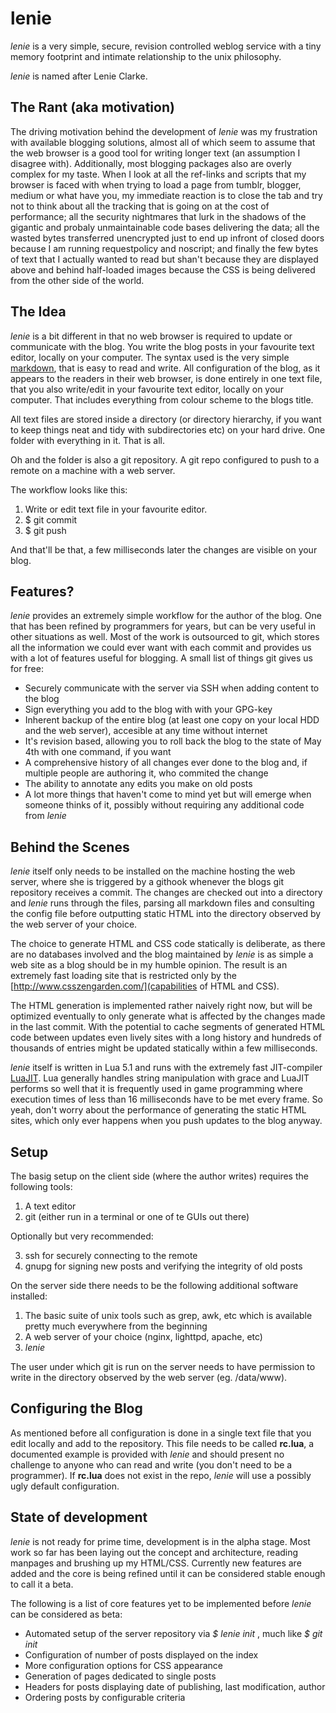 lenie
=====

*lenie* is a very simple, secure, revision controlled weblog service with a tiny memory
footprint and intimate relationship to the unix philosophy.

*lenie* is named after Lenie Clarke.

The Rant (aka motivation)
--------

The driving motivation behind the development of *lenie* was my frustration with available
blogging solutions, almost all of which seem to assume that the web browser is a good tool for
writing longer text (an assumption I disagree with). Additionally, most blogging packages also
are overly complex for my taste. When I look at all the ref-links and scripts that my browser
is faced with when trying to load a page from tumblr, blogger, medium or what have you, my
immediate reaction is to close the tab and try not to think about all the tracking that is going
on at the cost of performance; all the security nightmares that lurk in the shadows of the
gigantic and probaly unmaintainable code bases delivering the data; all the wasted bytes
transferred unencrypted just to end up infront of closed doors because I am running
requestpolicy and noscript; and finally the few bytes of text that I actually wanted to read but
shan't because they are displayed above and behind half-loaded images because the CSS is being
delivered from the other side of the world.

The Idea
--------

*lenie* is a bit different in that no web browser is required to update or communicate with the
blog. You write the blog posts in your favourite text editor, locally on your computer.  The
syntax used is the very simple [markdown](http://en.wikipedia.org/wiki/Markdown), that is
easy to read and write.
All configuration of the blog, as it appears to the readers in their web browser, is done
entirely in one text file, that you also write/edit in your favourite text editor, locally on
your computer. That includes everything from colour scheme to the blogs title.

All text files are stored inside a directory (or directory hierarchy, if you want to keep things
neat and tidy with subdirectories etc) on your hard drive. One folder with everything in it.
That is all.

Oh and the folder is also a git repository. A git repo configured to push to a remote on a
machine with a web server.

The workflow looks like this:

1. Write or edit text file in your favourite editor.
2. $ git commit
3. $ git push

And that'll be that, a few milliseconds later the changes are visible on your blog.

Features?
---------

*lenie* provides an extremely simple workflow for the author of the blog. One that has been
refined by programmers for years, but can be very useful in other situations as well. Most of
the work is outsourced to git, which stores all the information we could ever want with each
commit and provides us with a lot of features useful for blogging. A small list of things git
gives us for free:

* Securely communicate with the server via SSH when adding content to the blog
* Sign everything you add to the blog with with your GPG-key
* Inherent backup of the entire blog (at least one copy on your local HDD and the web server),
accesible at any time without internet
* It's revision based, allowing you to roll back the blog to the state of May 4th with one
command, if you want
* A comprehensive history of all changes ever done to the blog and, if multiple people are
authoring it, who commited the change
* The ability to annotate any edits you make on old posts
* A lot more things that haven't come to mind yet but will emerge when someone thinks of it,
possibly without requiring any additional code from *lenie*


Behind the Scenes
-----------------

*lenie* itself only needs to be installed on the machine hosting the web server, where she is
triggered by a githook whenever the blogs git repository receives a commit. The changes are
checked out into a directory and *lenie* runs through the files, parsing all markdown files and
consulting the config file before outputting static HTML into the directory observed by the
web server of your choice.

The choice to generate HTML and CSS code statically is deliberate, as there are no databases
involved and the blog maintained by *lenie* is as simple a web site as a blog should be in my
humble opinion. The result is an extremely fast loading site that is restricted only by the
[http://www.csszengarden.com/](capabilities of HTML and CSS).

The HTML generation is implemented rather naively right now, but will be optimized eventually to
only generate what is affected by the changes made in the last commit. With the potential to
cache segments of generated HTML code between updates even lively sites with a long history and
hundreds of thousands of entries might be updated statically within a few milliseconds.

*lenie* itself is written in Lua 5.1 and runs with the extremely fast JIT-compiler
[LuaJIT](http://luajit.org/). Lua generally handles string manipulation with grace and LuaJIT
performs so well that it is frequently used in game programming where execution times of less
than 16 milliseconds have to be met every frame. So yeah, don't worry about the performance of
generating the static HTML sites, which only ever happens when you push updates to the blog
anyway.

Setup
-----

The basig setup on the client side (where the author writes) requires the following tools:

1. A text editor
2. git (either run in a terminal or one of te GUIs out there)

Optionally but very recommended:

3. ssh for securely connecting to the remote
4. gnupg for signing new posts and verifying the integrity of old posts

On the server side there needs to be the following additional software installed:

1. The basic suite of unix tools such as grep, awk, etc which is available pretty much
everywhere from the beginning
2. A web server of your choice (nginx, lighttpd, apache, etc)
3. *lenie*

The user under which git is run on the server needs to have permission to write in the directory
observed by the web server (eg. /data/www).

Configuring the Blog
--------------------

As mentioned before all configuration is done in a single text file that you edit locally and
add to the repository. This file needs to be called **rc.lua**, a documented example is provided
with *lenie* and should present no challenge to anyone who can read and write (you don't need to
be a programmer). If **rc.lua** does not exist in the repo, *lenie* will use a possibly ugly
default configuration.


State of development
--------------------

*lenie* is not ready for prime time, development is in the alpha stage. Most work so far has
been laying out the concept and architecture, reading manpages and brushing up my HTML/CSS.
Currently new features are added and the core is being refined until it can be considered
stable enough to call it a beta.

The following is a list of core features yet to be implemented before *lenie* can be considered
as beta:

* Automated setup of the server repository via *$ lenie init <blog dir> <web server dir>*, much
like *$ git init*
* Configuration of number of posts displayed on the index
* More configuration options for CSS appearance
* Generation of pages dedicated to single posts
* Headers for posts displaying date of publishing, last modification, author
* Ordering posts by configurable criteria

